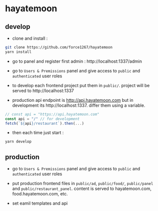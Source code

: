 # hayatemoon

## develop

- clone and install :
```bash
git clone https://github.com/force1267/hayatemoon
yarn install
```

- go to panel and register first admin :
http://localhost:1337/admin

- go to `Users & Premissions` panel and give access to `public` and `authenticated` user roles

- to develop each frontend project put them in `public/`. project will be served to http://localhost:1337

- production api endpoint is http://api.hayatemoon.com but in development its http://localhost:1337. differ them using a variable.
```javascript
// const api = "https://api.hayatemoon.com"
const api = "/" // for development
fetch(`${api}/restaurant`).then(...)
```

- then each time just start :
```bash
yarn develop
```

## production

- go to `Users & Premissions` panel and give access to `public` and `authenticated` user roles

- put production frontend files in `public/ad`, `public/food/`, `public/panel` and `public/restaurant_panel`. content is served to hayatemoon.com, food.hayatemoon.com, etc.

- set eamil templates and api